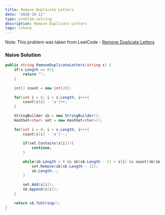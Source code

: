 ```yaml
---
title: Remove Duplicate Letters
date: "2020-10-11"
type: problem-solving
description: Remove Duplicate Letters
tags: csharp
---
```


Note: This problem was taken from LeetCode - [Remove Duplicate Letters](https://leetcode.com/problems/remove-duplicate-letters/)

### Naive Solution

```csharp
public string RemoveDuplicateLetters(string s) {
	if(s.Length == 0){
		return "";
	}
	
	int[] count = new int[26];
	
	for(int i = 0; i < s.Length; i++){
		count[s[i] - 'a']++;
	}
	
	StringBuilder sb = new StringBuilder();
	HashSet<char> set = new HashSet<char>();
	
	for(int i = 0; i < s.Length; i++){
		count[s[i] - 'a']--;
		
		if(set.Contains(s[i])){
			continue;
		}
		
		while(sb.Length > 0 && sb[sb.Length - 1] > s[i] && count[sb[sb.Length - 1] - 'a'] > 0){
			set.Remove(sb[sb.Length - 1]);
			sb.Length--;
		}
		
		set.Add(s[i]);
		sb.Append(s[i]);
	}
	
	return sb.ToString();
}
```
